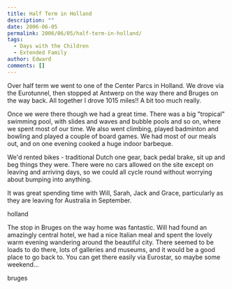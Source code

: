 ```yaml
---
title: Half Term in Holland
description: ""
date: 2006-06-05
permalink: 2006/06/05/half-term-in-holland/
tags:
  - Days with the Children
  - Extended Family
author: Edward
comments: []
---
```


Over half term we went to one of the Center Parcs in Holland. We drove
via the Eurotunnel, then stopped at Antwerp on the way there and Bruges
on the way back. All together I drove 1015 miles!! A bit too much
really.

Once we were there though we had a great time. There was a big
\"tropical\" swimming pool, with slides and waves and bubble pools and
so on, where we spent most of our time. We also went climbing, played
badminton and bowling and played a couple of board games. We had most of
our meals out, and on one evening cooked a huge indoor barbeque.

We\'d rented bikes - traditional Dutch one gear, back pedal brake, sit
up and beg things they were. There were no cars allowed on the site
except on leaving and arriving days, so we could all cycle round without
worrying about bumping into anything.

It was great spending time with Will, Sarah, Jack and Grace,
particularly as they are leaving for Australia in September.

<wpg2>holland</wpg2>

The stop in Bruges on the way home was fantastic. Will had found an
amazingly central hotel, we had a nice Italian meal and spent the lovely
warm evening wandering around the beautiful city. There seemed to be
loads to do there, lots of galleries and museums, and it would be a good
place to go back to. You can get there easily via Eurostar, so maybe
some weekend...

<wpg2>bruges</wpg2>

